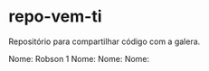# repo-vem-ti
Repositório para compartilhar código com a galera. 


Nome: Robson 1
Nome:
Nome:
Nome:
